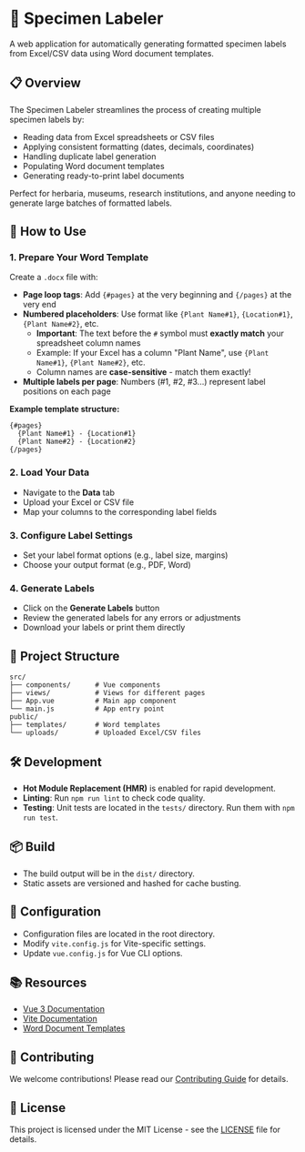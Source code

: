 # 🌿 Specimen Labeler

A web application for automatically generating formatted specimen labels from Excel/CSV data using Word document templates.

## 📋 Overview

The Specimen Labeler streamlines the process of creating multiple specimen labels by:
- Reading data from Excel spreadsheets or CSV files
- Applying consistent formatting (dates, decimals, coordinates)
- Handling duplicate label generation
- Populating Word document templates
- Generating ready-to-print label documents

Perfect for herbaria, museums, research institutions, and anyone needing to generate large batches of formatted labels.

## 🎯 How to Use

### 1. Prepare Your Word Template

Create a `.docx` file with:

- **Page loop tags**: Add `{#pages}` at the very beginning and `{/pages}` at the very end
- **Numbered placeholders**: Use format like `{Plant Name#1}`, `{Location#1}`, `{Plant Name#2}`, etc.
  - **Important**: The text before the `#` symbol must **exactly match** your spreadsheet column names
  - Example: If your Excel has a column "Plant Name", use `{Plant Name#1}`, `{Plant Name#2}`, etc.
  - Column names are **case-sensitive** - match them exactly!
- **Multiple labels per page**: Numbers (#1, #2, #3...) represent label positions on each page

**Example template structure:**

```
{#pages}
  {Plant Name#1} - {Location#1}
  {Plant Name#2} - {Location#2}
{/pages}
```

### 2. Load Your Data

- Navigate to the **Data** tab
- Upload your Excel or CSV file
- Map your columns to the corresponding label fields

### 3. Configure Label Settings

- Set your label format options (e.g., label size, margins)
- Choose your output format (e.g., PDF, Word)

### 4. Generate Labels

- Click on the **Generate Labels** button
- Review the generated labels for any errors or adjustments
- Download your labels or print them directly

## 📂 Project Structure

```
src/
├── components/      # Vue components
├── views/           # Views for different pages
├── App.vue          # Main app component
└── main.js          # App entry point
public/
├── templates/       # Word templates
└── uploads/         # Uploaded Excel/CSV files
```

## 🛠️ Development

- **Hot Module Replacement (HMR)** is enabled for rapid development.
- **Linting**: Run `npm run lint` to check code quality.
- **Testing**: Unit tests are located in the `tests/` directory. Run them with `npm run test`.

## 📦 Build

- The build output will be in the `dist/` directory.
- Static assets are versioned and hashed for cache busting.

## 🔧 Configuration

- Configuration files are located in the root directory.
- Modify `vite.config.js` for Vite-specific settings.
- Update `vue.config.js` for Vue CLI options.

## 📚 Resources

- [Vue 3 Documentation](https://v3.vuejs.org/)
- [Vite Documentation](https://vitejs.dev/)
- [Word Document Templates](https://docs.microsoft.com/en-us/office/open-xml/)

## 🤝 Contributing

We welcome contributions! Please read our [Contributing Guide](CONTRIBUTING.md) for details.

## 📄 License

This project is licensed under the MIT License - see the [LICENSE](LICENSE) file for details.
